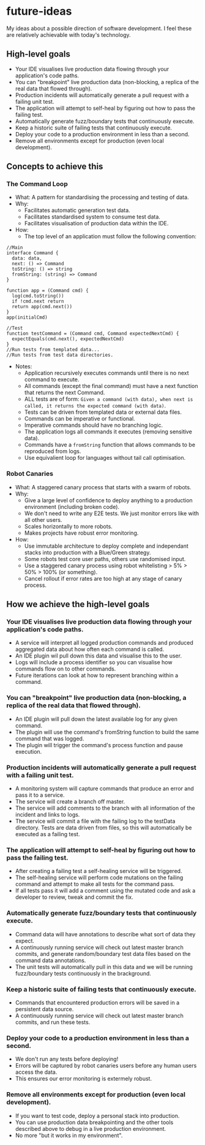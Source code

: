 # future-ideas
My ideas about a possible direction of software development. I feel these are relatively achievable with today's technology.

## High-level goals
* Your IDE visualises live production data flowing through your application's code paths.
* You can "breakpoint" live production data (non-blocking, a replica of the real data that flowed through).
* Production incidents will automatically generate a pull request with a failing unit test.
* The application will attempt to self-heal by figuring out how to pass the failing test.
* Automatically generate fuzz/boundary tests that continuously execute.
* Keep a historic suite of failing tests that continuously execute.
* Deploy your code to a production environment in less than a second.
* Remove all environments except for production (even local development).

## Concepts to achieve this

### The Command Loop
* What: A pattern for standardising the processing and testing of data.
* Why: 
  * Facilitates automatic generation test data.
  * Facilitates standardised system to consume test data.
  * Facilitates visualisation of production data within the IDE.
* How: 
  * The top level of an application must follow the following convention:
```
//Main
interface Command {
  data: data,
  next: () => Command
  toString: () => string
  fromString: (string) => Command
}

function app = (Command cmd) {
  log(cmd.toString())
  if !cmd.next return
  return app(cmd.next())
}
app(initialCmd)

//Test
function testCommand = (Command cmd, Command expectedNextCmd) {
  expectEquals(cmd.next(), expectedNextCmd)
}
//Run tests from templated data...
//Run tests from test data directories.
```
* Notes:
  * Application recursively executes commands until there is no next command to execute.
  * All commands (except the final command) must have a next function that returns the next Command.
  * ALL tests are of form: `Given a command (with data), when next is called, it returns the expected command (with data)`.
  * Tests can be driven from templated data or external data files.
  * Commands can be imperative or functional.
  * Imperative commands should have no branching logic.
  * The application logs all commands it executes (removing sensitive data).
  * Commands have a `fromString` function that allows commands to be reproduced from logs.
  * Use equivalient loop for languages without tail call optimisation.
  
### Robot Canaries
* What: A staggered canary process that starts with a swarm of robots.
* Why:
  * Give a large level of confidence to deploy anything to a production environment (including broken code).
  * We don't need to write any E2E tests. We just monitor errors like with all other users.
  * Scales horizontally to more robots.
  * Makes projects have robust error monitoring.
* How:
  * Use immutable architecture to deploy complete and independant stacks into production with a Blue/Green strategy.
  * Some robots test core user paths, others use randomised input.
  * Use a staggered canary process using robot whitelisting > 5% > 50% > 100% (or something).
  * Cancel rollout if error rates are too high at any stage of canary process.

## How we achieve the high-level goals
### Your IDE visualises live production data flowing through your application's code paths.
* A service will interpret all logged production commands and produced aggregated data about how often each command is called.
* An IDE plugin wil pull down this data and visualise this to the user.
* Logs will include a process identifier so you can visualise how commands flow on to other commands.
* Future iterations can look at how to represent branching within a command.

### You can "breakpoint" live production data (non-blocking, a replica of the real data that flowed through).
* An IDE plugin will pull down the latest available log for any given command.
* The plugin will use the command's fromString function to build the same command that was logged.
* The plugin will trigger the command's process function and pause execution.

### Production incidents will automatically generate a pull request with a failing unit test.
* A monitoring system will capture commands that produce an error and pass it to a service.
* The service will create a branch off master.
* The service will add comments to the branch with all information of the incident and links to logs.
* The service will commit a file with the failing log to the testData directory. Tests are data driven from files, so this will automatically be executed as a failing test.

### The application will attempt to self-heal by figuring out how to pass the failing test.
* After creating a failing test a self-healing service will be triggered.
* The self-healing service will perform code mutations on the failing command and attempt to make all tests for the command pass.
* If all tests pass it will add a comment using the mutated code and ask a developer to review, tweak and commit the fix.

### Automatically generate fuzz/boundary tests that continuously execute.
* Command data will have annotations to describe what sort of data they expect.
* A continuously running service will check out latest master branch commits, and generate random/boundary test data files based on the command data annotations.
* The unit tests will automatically pull in this data and we will be running fuzz/boundary tests continuously in the brackground.

### Keep a historic suite of failing tests that continuously execute.
* Commands that encountered production errors will be saved in a persistent data source.
* A continuously running service will check out latest master branch commits, and run these tests.

### Deploy your code to a production environment in less than a second.
* We don't run any tests before deploying!
* Errors will be captured by robot canaries users before any human users access the data.
* This ensures our error monitoring is extermely robust.

### Remove all environments except for production (even local development).
* If you want to test code, deploy a personal stack into production.
* You can use production data breakpointing and the other tools described above to debug in a live production environment.
* No more "but it works in my environment".
